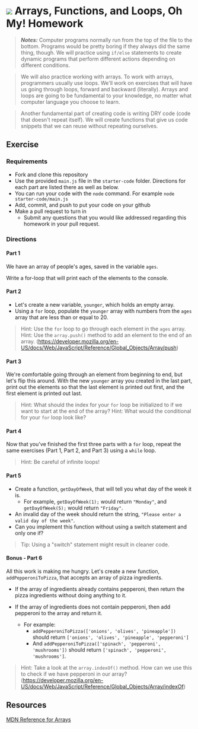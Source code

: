 # ![](https://ga-dash.s3.amazonaws.com/production/assets/logo-9f88ae6c9c3871690e33280fcf557f33.png) Arrays, Functions, and Loops, Oh My! Homework

>***Notes:*** Computer programs normally run from the top of the file to the bottom. Programs would be pretty boring if they always did the same thing, though. We will practice using `if/else` statements to create dynamic programs that perform different actions depending on different conditions.

> We will also practice working with arrays. To work with arrays, programmers usually use loops. We'll work on exercises that will have us going through loops, forward and backward (literally). Arrays and loops are going to be fundamental to your knowledge, no matter what computer language you choose to learn.

> Another fundamental part of creating code is writing DRY code (code that doesn't repeat itself). We will create functions that give us code snippets that we can reuse without repeating ourselves.

## Exercise

### Requirements

* Fork and clone this repository
* Use the provided `main.js` file in the `starter-code` folder. Directions for each part are listed there as well as below.
* You can run your code with the `node` command. For example `node starter-code/main.js`
* Add, commit, and push to put your code on your github
* Make a pull request to turn in
	* Submit any questions that you would like addressed regarding this homework in your pull request.

### Directions

#### Part 1

We have an array of people's ages, saved in the variable `ages`.

Write a for-loop that will print each of the elements to the console.

#### Part 2

* Let's create a new variable, `younger`, which holds an empty array.
* Using a `for` loop, populate the `younger` array with numbers from the `ages` array that are less than or equal to 20.

> Hint: Use the `for` loop to go through each element in the `ages` array.
> Hint: Use the `array.push()` method to add an element to the end of an array. (https://developer.mozilla.org/en-US/docs/Web/JavaScript/Reference/Global_Objects/Array/push)
  
#### Part 3

We're comfortable going through an element from beginning to end, but let's flip this around. With the new `younger` array you created in the last part, print out the elements so that the last element is printed out first, and the first element is printed out last.

> Hint: What should the index for your `for` loop be initialized to if we want to start at the end of the array?
> Hint: What would the conditional for your `for` loop look like?

#### Part 4

Now that you've finished the first three parts with a `for` loop, repeat the same exercises (Part 1, Part 2, and Part 3) using a `while` loop.

> Hint: Be careful of infinite loops!

#### Part 5

* Create a function, `getDayOfWeek`, that will tell you what day of the week it is.  
  * For example, `getDayOfWeek(1);` would return `"Monday"`, and `getDayOfWeek(5);` would return `"Friday"`.
* An invalid day of the week should return the string, `"Please enter a valid day of the week"`.
* Can you implement this function without using a switch statement and only one if?

> Tip: Using a "switch" statement might result in cleaner code.
  
#### Bonus - Part 6

All this work is making me hungry. Let's create a new function, `addPepperoniToPizza`, that accepts an array of pizza ingredients. 

* If the array of ingredients already contains pepperoni, then return the pizza ingredients without doing anything to it.
* If the array of ingredients does not contain pepperoni, then add pepperoni to the array and return it.

	* For example: 
		* `addPepperoniToPizza(['onions', 'olives', 'pineapple'])` should return `['onions', 'olives', 'pineapple', 'pepperoni']`
		* And `addPepperoniToPizza(['spinach', 'pepperoni', 'mushrooms'])` should return `['spinach', 'pepperoni', 'mushrooms']`.

> Hint: Take a look at the `array.indexOf()` method. How can we use this to check if we have pepperoni in our array? (https://developer.mozilla.org/en-US/docs/Web/JavaScript/Reference/Global_Objects/Array/indexOf)
  
## Resources

[MDN Reference for Arrays](https://developer.mozilla.org/en-US/docs/Web/JavaScript/Reference/Global_Objects/Array)
